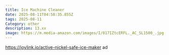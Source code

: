 ```yaml
---
title: Ice Machine Cleaner
date: 2025-08-11T04:58:35.855Z
tags: 2025-08-11
Category: other
description: 13.xx
image: https://m.media-amazon.com/images/I/817IZtcERFL._AC_SL1500_.jpg
---
```

https://joylink.io/active-nickel-safe-ice-maker ad